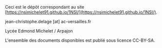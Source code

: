 Ceci est le dépôt correspondant au site [https://nsimichelet91.github.io/1NSI/](https://nsimichelet91.github.io/1NSI/).

jean-christophe.delage [at] ac-versailles.fr

Lycée Edmond Michelet / Arpajon 

L'ensemble des documents disponibles est publié sous licence CC-BY-SA.

